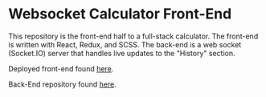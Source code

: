 # Websocket Calculator Front-End
This repository is the front-end half to a full-stack calculator. The front-end is written with React, Redux, and SCSS. The back-end is a web socket (Socket.IO) server that handles live updates to the "History" section.

Deployed front-end found [here](https://5f5957918c7c8700089d45ed--zen-wiles-ffe9c9.netlify.app/).

Back-End repository found [here](https://github.com/AlexJoeb/Websocket-Calculator-BE).
